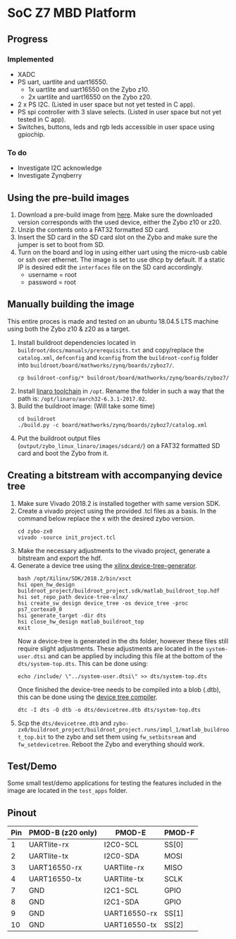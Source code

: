 # SoC Z7 MBD Platform

## Progress

### Implemented
* XADC
* PS uart, uartlite and uart16550.
  * 1x uartlite and uart16550 on the Zybo z10.
  * 2x uartlite and uart16550 on the Zybo z20.
* 2 x PS I2C. (Listed in user space but not yet tested in C app).
* PS spi controller with 3 slave selects. (Listed in user space but not yet tested in C app).
* Switches, buttons, leds and rgb leds accessible in user space using gpiochip.

### To do
* Investigate I2C acknowledge
* Investigate Zynqberry

## Using the pre-build images
1. Download a pre-build image from [here](https://github.com/Jeedella/SoC_Z7_MBD_Platform/releases). Make sure the downloaded version corresponds with the used device, either the Zybo z10 or z20.
2. Unzip the contents onto a FAT32 formatted SD card.
3. Insert the SD card in the SD card slot on the Zybo and make sure the jumper is set to boot from SD.
4. Turn on the board and log in using either uart using the micro-usb cable or ssh over ethernet. The image is set to use dhcp by default. If a static IP is desired edit the `interfaces` file on the SD card accordingly.
   - username = root
   - password = root

## Manually building the image
This entire proces is made and tested on an ubuntu 18.04.5 LTS machine using both the Zybo z10 & z20 as a target.
1. Install buildroot dependencies located in `buildroot/docs/manuals/prerequisits.txt` and copy/replace the `catalog.xml`, `defconfig` and `kconfig` from the `buildroot-config` folder into `buildroot/board/mathworks/zynq/boards/zyboz7/`.
   ````
   cp buildroot-config/* buildroot/board/mathworks/zynq/boards/zyboz7/
   ````
2. Install [linaro toolchain](https://releases.linaro.org/components/toolchain/binaries/6.3-2017.02/arm-linux-gnueabihf/) in `/opt`. Rename the folder in such a way that the path is: `/opt/linaro/aarch32-6.3.1-2017.02`.
3. Build the buildroot image: (Will take some time)
	````
	cd buildroot
	./build.py -c board/mathworks/zynq/boards/zyboz7/catalog.xml
	````
4. Put the buildroot output files (`output/zybo_linux_linaro/images/sdcard/`) on a FAT32 formatted SD card and boot the Zybo from it.

## Creating a bitstream with accompanying device tree
1. Make sure Vivado 2018.2 is installed together with same version SDK.
2. Create a vivado project using the provided .tcl files as a basis. In the command below replace the x with the desired zybo version.
   ````
   cd zybo-zx0
   vivado -source init_project.tcl
   ````
3. Make the necessary adjustments to the vivado project, generate a bitstream and export the hdf.
4. Generate a device tree using the [xilinx device-tree-generator](https://xilinx-wiki.atlassian.net/wiki/spaces/A/pages/18842279/Build+Device+Tree+Blob).
    ````
    bash /opt/Xilinx/SDK/2018.2/bin/xsct
    hsi open_hw_design buildroot_project/buildroot_project.sdk/matlab_buildroot_top.hdf 
    hsi set_repo_path device-tree-xlnx/
    hsi create_sw_design device_tree -os device_tree -proc ps7_cortexa9_0
    hsi generate_target -dir dts
    hsi close_hw_design matlab_buildroot_top
    exit
    ````
    Now a device-tree is generated in the dts folder, however these files still require slight adjustments. These adjustments are located in the `system-user.dtsi` and can be applied by including this file at the bottom of the `dts/system-top.dts`. This can be done using:
    ````
    echo /include/ \"../system-user.dtsi\" >> dts/system-top.dts
    ````
    Once finished the device-tree needs to be compiled into a blob (.dtb), this can be done using the [device tree compiler](https://launchpad.net/ubuntu/+source/device-tree-compiler).
    ````
    dtc -I dts -O dtb -o dts/devicetree.dtb dts/system-top.dts
    ````
5.  Scp the `dts/devicetree.dtb` and `zybo-zx0/buildroot_project/buildroot_project.runs/impl_1/matlab_buildroot_top.bit` to the zybo and set them using `fw_setbitsream` and `fw_setdevicetree`. Reboot the Zybo and everything should work.

## Test/Demo
Some small test/demo applications for testing the features included in the image are located in the `test_apps` folder.

## Pinout
| Pin | PMOD-B (z20 only) | PMOD-E       | PMOD-F |
| --- | ----------------- | ------------ | ------ |
| 1   | UARTlite-rx       | I2C0-SCL     | SS[0]  |
| 2   | UARTlite-tx       | I2C0-SDA     | MOSI   |
| 3   | UART16550-rx      | UARTlite-rx  | MISO   |
| 4   | UART16550-tx      | UARTlite-tx  | SCLK   |
| 7   | GND               | I2C1-SCL     | GPIO   |
| 8   | GND               | I2C1-SDA     | GPIO   |
| 9   | GND               | UART16550-rx | SS[1]  |
| 10  | GND               | UART16550-tx | SS[2]  |
